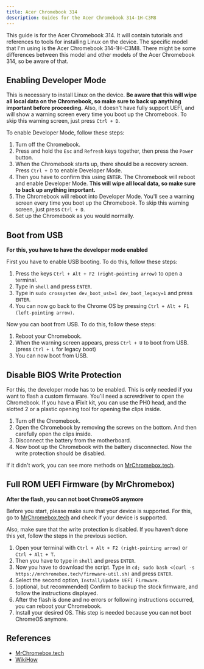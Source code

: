 ```yaml
---
title: Acer Chromebook 314
description: Guides for the Acer Chromebook 314-1H-C3M8
---
```


This guide is for the Acer Chromebook 314. It will contain tutorials and references to tools for installing Linux on the device. The specific model that I'm using is the Acer Chromebook 314-1H-C3M8. There might be some differences between this model and other models of the Acer Chromebook 314, so be aware of that.

## Enabling Developer Mode

This is necessary to install Linux on the device. **Be aware that this will wipe all local data on the Chromebook, so make sure to back up anything important before proceeding.** Also, it doesn't have fully support UEFI, and will show a warning screen every time you boot up the Chromebook. To skip this warning screen, just press `Ctrl + D`.

To enable Developer Mode, follow these steps:

1. Turn off the Chromebook.
2. Press and hold the `Esc` and `Refresh` keys together, then press the `Power` button.
3. When the Chromebook starts up, there should be a recovery screen. Press `Ctrl + D` to enable Developer Mode.
4. Then you have to confirm this using `ENTER`. The Chromebook will reboot and enable Developer Mode. **This will wipe all local data, so make sure to back up anything important.**
5. The Chromebook will reboot into Developer Mode. You'll see a warning screen every time you boot up the Chromebook. To skip this warning screen, just press `Ctrl + D`.
6. Set up the Chromebook as you would normally.

## Boot from USB

**For this, you have to have the developer mode enabled**

First you have to enable USB booting. To do this, follow these steps:
1. Press the keys `Ctrl + Alt + F2 (right-pointing arrow)` to open a terminal.
2. Type in `shell` and press `ENTER`.
3. Type in `sudo crossystem dev_boot_usb=1 dev_boot_legacy=1` and press `ENTER`.
4. You can now go back to the Chrome OS by pressing `Ctrl + Alt + F1 (left-pointing arrow)`.

Now you can boot from USB. To do this, follow these steps:
1. Reboot your Chromebook.
2. When the warning screen appears, press `Ctrl + U` to boot from USB. (press `Ctrl + L` for legacy boot)
3. You can now boot from USB.

## Disable BIOS Write Protection

For this, the developer mode has to be enabled. This is only needed if you want to flash a custom firmware. You'll need a screwdriver to open the Chromebook. If you have a IFixit kit, you can use the PH0 head, and the slotted 2 or a plastic opening tool for opening the clips inside.

1. Turn off the Chromebook.
2. Open the Chromebook by removing the screws on the bottom. And then carefully open the clips inside.
3. Disconnect the battery from the motherboard.
4. Now boot up the Chromebook with the battery disconnected. Now the write protection should be disabled.

If it didn't work, you can see more methods on [MrChromebox.tech](https://docs.mrchromebox.tech/docs/firmware/wp/disabling.html).

## Full ROM UEFI Firmware (by MrChromebox)

**After the flash, you can not boot ChromeOS anymore**

Before you start, please make sure that your device is supported. For this, go to [MrChromebox.tech](https://mrchromebox.tech/#devices) and check if your device is supported.

Also, make sure that the write protection is disabled. If you haven't done this yet, follow the steps in the previous section.

1. Open your terminal with `Ctrl + Alt + F2 (right-pointing arrow)` or `Ctrl + Alt + T`.
2. Then you have to type in `shell` and press `ENTER`.
3. Now you have to download the script. Type in `cd; sudo bash <(curl -s https://mrchromebox.tech/firmware-util.sh)` and press `ENTER`.
4. Select the second option, `Install/Update UEFI Firmware`.
5. (optional, but recommended) Confirm to backup the stock firmware, and follow the instructions displayed.
6. After the flash is done and no errors or following instructions occurred, you can reboot your Chromebook.
7. Install your desired OS. This step is needed because you can not boot ChromeOS anymore.

## References

 - [MrChromebox.tech](https://mrchromebox.tech/)
 - [WikiHow](https://www.wikihow.com/Enable-USB-Booting-on-Chromebook)